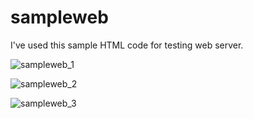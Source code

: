 # sampleweb
I've used this sample HTML code for testing web server.

![sampleweb_1](https://user-images.githubusercontent.com/120474799/210707756-27a68cb9-163b-4144-b546-b8db2922e886.png)

![sampleweb_2](https://user-images.githubusercontent.com/120474799/210707643-7f2f1bcc-4182-4d09-859a-053d344b3803.png)

![sampleweb_3](https://user-images.githubusercontent.com/120474799/210707798-e4a71fa9-e43d-4f4a-bcf8-27ba8f868392.png)

